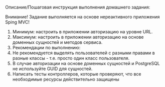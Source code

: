 Описание/Пошаговая инструкция выполнения домашнего задания:

Внимание! Задание выполняется на основе нереактивного приложения Sping MVC!

1. Минимум: настроить в приложении авторизацию на уровне URL.
2. Максимум: настроить в приложении авторизацию на основе доменных сущностей и методов сервиса.
3. Рекомендации по выполнению:
4. Не рекомендуется выделять пользователей с разными правами в разные классы - т.е. просто один класс пользователя.
5. В случае авторизации на основе доменных сущностей и PostgreSQL не используйте GUID для сущностей.
6. Написать тесты контроллеров, которые проверяют, что все необходимые ресурсы действительно защищены